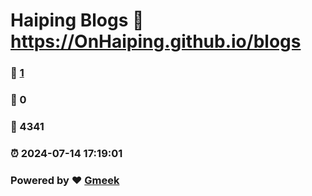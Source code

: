 # Haiping Blogs :link: https://OnHaiping.github.io/blogs 
### :page_facing_up: [1](https://OnHaiping.github.io/blogs/tag.html) 
### :speech_balloon: 0 
### :hibiscus: 4341 
### :alarm_clock: 2024-07-14 17:19:01 
### Powered by :heart: [Gmeek](https://github.com/Meekdai/Gmeek)
